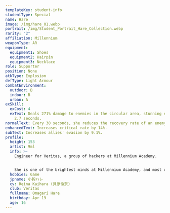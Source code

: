 ```yaml
---
templateKey: student-info
studentType: Special
name: Hare
image: /img/hare_01.webp
portrait: /img/Student_Portrait_Hare_Collection.webp
rarity: "2"
affiliation: Millennium
weaponType: AR
equipment:
  equipment1: Shoes
  equipment2: Hairpin
  equipment3: Necklace
role: Supporter
position: None
atkType: Explosion
defType: Light Armour
combatEnvironment:
  outdoor: B
  indoor: B
  urban: A
exSkill:
  exCost: 4
  exText: Deals 271% damage to enemies in the circular area, stunning enemies for
    2.7 seconds.
normalText: Every 30 seconds, she reduces the recovery rate of an enemy by 26.7% (15 sec).
enhancedText: Increases critical rate by 14%.
subText: Increases allies' evasion by 9.1%.
profile:
  height: 153
  artist: 9ml
  info: >-
    Engineer for Veritas, a group of hackers at Millennium Academy.


    She is one of the brightest minds at Millennium Academy, and most of Millennium's cutting-edge devices have been developed by her. Despite her achievements, however, she is a kind girl who listens to the other students without bragging or being overbearing.
  hobbies: Game
  jpname: 小鈎ハレ
  cv: Reina Kaihara (貝原怜奈)
  club: Veritas
  fullname: Omagari Hare
  birthday: Apr 19
  age: 16
---
```

